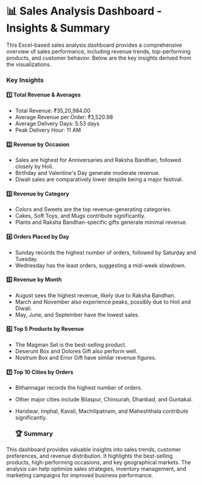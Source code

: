 # 📊 Sales Analysis Dashboard - Insights & Summary

This Excel-based sales analysis dashboard provides a comprehensive overview of sales performance,
including revenue trends, top-performing products, and customer behavior. 
Below are the key insights derived from the visualizations.

### Key Insights
#### 1️⃣ Total Revenue & Averages
* Total Revenue: ₹35,20,984.00
* Average Revenue per Order: ₹3,520.98
* Average Delivery Days: 5.53 days
* Peak Delivery Hour: 11 AM
#### 2️⃣ Revenue by Occasion
* Sales are highest for Anniversaries and Raksha Bandhan, followed closely by Holi.
* Birthday and Valentine's Day generate moderate revenue.
* Diwali sales are comparatively lower despite being a major festival.
#### 3️⃣ Revenue by Category
* Colors and Sweets are the top revenue-generating categories.
* Cakes, Soft Toys, and Mugs contribute significantly.
* Plants and Raksha Bandhan-specific gifts generate minimal revenue.
#### 4️⃣ Orders Placed by Day
* Sunday records the highest number of orders, followed by Saturday and Tuesday.
* Wednesday has the least orders, suggesting a mid-week slowdown.
#### 5️⃣ Revenue by Month
* August sees the highest revenue, likely due to Raksha Bandhan.
* March and November also experience peaks, possibly due to Holi and Diwali.
* May, June, and September have the lowest sales.
#### 6️⃣ Top 5 Products by Revenue
* The Magman Set is the best-selling product.
* Deserunt Box and Dolores Gift also perform well.
* Nostrum Box and Error Gift have similar revenue figures.
#### 7️⃣ Top 10 Cities by Orders
* Bithannagar records the highest number of orders.
* Other major cities include Bilaspur, Chinsurah, Dhanbad, and Guntakal.
* Haridwar, Imphal, Kavali, Machilipatnam, and Maheshthala contribute significantly.

  ### 🏆 Summary
This dashboard provides valuable insights into sales trends,
customer preferences, and revenue distribution. It highlights the best-selling products, 
high-performing occasions, and key geographical markets. The analysis can help optimize sales strategies, 
inventory management, and marketing campaigns for improved business performance.


